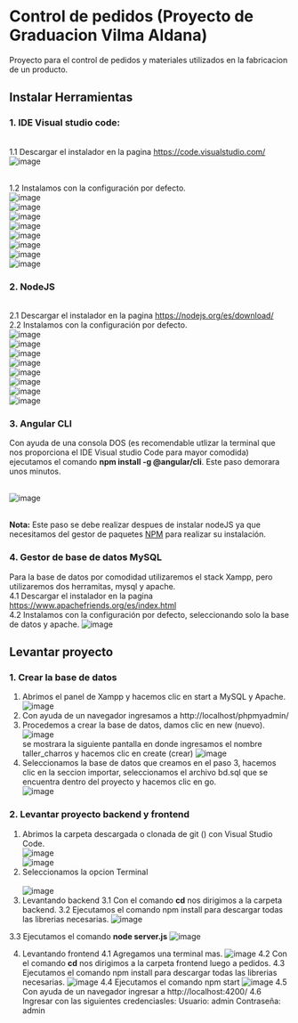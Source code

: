 # Control de pedidos (Proyecto de Graduacion Vilma Aldana)

Proyecto para el control de pedidos y materiales utilizados en la fabricacion de un producto.

## Instalar Herramientas
### 1. IDE Visual studio code:
<br>1.1 Descargar el instalador en la pagina https://code.visualstudio.com/
<br>![image](https://user-images.githubusercontent.com/38637350/133938380-1abe685f-12b7-42fa-a4fa-53af0bc45887.png)

<br>1.2 Instalamos con la configuración por defecto.
<br>![image](https://user-images.githubusercontent.com/38637350/133938568-6f83486b-065d-43ef-ba18-2141658331d7.png)
<br>![image](https://user-images.githubusercontent.com/38637350/133938659-5e10eff7-31b3-4d37-8001-ee055db71db3.png)
<br>![image](https://user-images.githubusercontent.com/38637350/133938694-6f38d186-5f09-41e7-a51e-1a7c6e2bd977.png)
<br>![image](https://user-images.githubusercontent.com/38637350/133938712-a7b8e19c-0bd5-4e0d-a6dc-ba3291deeb01.png)
<br>![image](https://user-images.githubusercontent.com/38637350/133938730-0cfb5a48-c5b3-4a17-a817-ddc91e53f5a2.png)
<br>![image](https://user-images.githubusercontent.com/38637350/133938786-97fa63c0-eba9-43d7-922c-a303d67bf97b.png)
<br>![image](https://user-images.githubusercontent.com/38637350/133938794-455c94a1-f8ce-40a8-9708-2a1d988c218f.png)
<br>![image](https://user-images.githubusercontent.com/38637350/133938818-d902d44b-b0bc-4b5a-8c1f-7456d7a2e876.png)

### 2. NodeJS 
<br>2.1 Descargar el instalador en la pagina https://nodejs.org/es/download/
<br>2.2 Instalamos con la configuración por defecto.
<br>![image](https://user-images.githubusercontent.com/38637350/133939167-857ead4b-74f7-4a8d-9a8f-fdb49e4fa1ce.png)
<br>![image](https://user-images.githubusercontent.com/38637350/133939175-5193ba5b-02f3-459d-8228-7ffb90e2d978.png)
<br>![image](https://user-images.githubusercontent.com/38637350/133939182-2c0304ab-d670-4eff-92c2-8a388616b91f.png)
<br>![image](https://user-images.githubusercontent.com/38637350/133939204-66720433-e199-4519-976c-0eea5da9c827.png)
<br>![image](https://user-images.githubusercontent.com/38637350/133939220-81efdc03-910d-4155-910a-a6d8b2326f2e.png)
<br>![image](https://user-images.githubusercontent.com/38637350/133939292-4c9b3391-6b90-4d55-b78d-2c55d41b1256.png)
<br>![image](https://user-images.githubusercontent.com/38637350/133939310-53bed1e0-9750-4bc3-b7da-855941c91b8d.png)
<br>![image](https://user-images.githubusercontent.com/38637350/133939335-a1becf87-c164-4458-a0f3-aeef153d813a.png)
### 3. Angular CLI
  Con ayuda de una consola DOS (es recomendable utlizar la terminal que nos proporciona el IDE Visual studio Code para mayor comodida) ejecutamos el comando <b>npm install -g @angular/cli</b>. Este paso demorara unos minutos.
  
<br>  ![image](https://user-images.githubusercontent.com/38637350/133940041-ef97e986-75c2-46ea-9f55-0b179d31a596.png)

 <br> <b>Nota:</b> Este paso se debe realizar despues de instalar nodeJS ya que necesitamos del gestor de paquetes <a href="https://docs.npmjs.com/about-npm">NPM</a> para realizar su instalación.
 
### 4. Gestor de base de datos MySQL
Para la base de datos por comodidad utilizaremos el stack Xampp, pero utilizaremos dos herramitas, mysql y apache.
<br>4.1 Descargar el instalador en la pagina https://www.apachefriends.org/es/index.html
<br>4.2 Instalamos con la configuración por defecto, seleccionando solo la base de datos y apache.
![image](https://user-images.githubusercontent.com/38637350/133939637-ae2e4336-70d5-4cc3-b7f5-6b35adbe0094.png)



## Levantar proyecto
### 1. Crear la base de datos
 1. Abrimos el panel de Xampp y hacemos clic en start a MySQL y Apache.
 <br> ![image](https://user-images.githubusercontent.com/38637350/133940203-df0c5101-fe9d-4ee0-b51f-5b9f87ffc638.png)
 2. Con ayuda de un navegador ingresamos a http://localhost/phpmyadmin/
 3. Procedemos a crear la base de datos, damos clic en new (nuevo).
 <br> ![image](https://user-images.githubusercontent.com/38637350/133940345-51df5790-1604-4e26-b477-5c76e2712308.png)
 <br> se mostrara la siguiente pantalla en donde ingresamos el nombre taller_charros y hacemos clic en create (crear)
 ![image](https://user-images.githubusercontent.com/38637350/133940373-a1c1988c-1a4b-449e-b193-0a947210232b.png)
 4. Seleccionamos la base de datos que creamos en el paso 3, hacemos clic en la seccion importar, seleccionamos el archivo bd.sql que se encuentra dentro del proyecto
    y hacemos clic en go.
 <br>   ![image](https://user-images.githubusercontent.com/38637350/133946863-417a797c-d69d-4786-9262-1fa35683347f.png)

### 2. Levantar proyecto backend y frontend
 1. Abrimos la carpeta descargada o clonada de git () con Visual Studio Code.
<br> ![image](https://user-images.githubusercontent.com/38637350/133947546-f9bbcb08-5f1f-4cc8-9582-5b7b81af5bf7.png)
<br> ![image](https://user-images.githubusercontent.com/38637350/133947616-493eb5e2-1f6c-46d9-961c-65434067a3bd.png)
 2. Seleccionamos la opcion Terminal  
<br>![image](https://user-images.githubusercontent.com/38637350/133947664-ba4cc823-fb91-4de5-bed3-9d0bd934bacb.png)
 3. Levantando backend
 3.1 Con el comando <b>cd</b> nos dirigimos a la carpeta backend.
 3.2 Ejecutamos el comando npm install para descargar todas las librerias necesarias.
 ![image](https://user-images.githubusercontent.com/38637350/133947787-c0fc94ac-37ca-4ee9-ab43-439916d1da8c.png)

 3.3 Ejecutamos el comando  <b>node server.js</b>
![image](https://user-images.githubusercontent.com/38637350/133947871-e87148f5-2e4f-451e-add3-4997acf3c6f3.png)

 4. Levantando frontend
 4.1 Agregamos una terminal mas.
 ![image](https://user-images.githubusercontent.com/38637350/133947948-2fa7b6e7-33dd-4d3c-8e83-5f5106fbe818.png)
 4.2 Con el comando <b>cd</b> nos dirigimos a la carpeta frontend luego a pedidos.
 4.3 Ejecutamos el comando npm install para descargar todas las librerias necesarias.
  ![image](https://user-images.githubusercontent.com/38637350/133948034-224dc49e-9fe5-4532-b9c9-7ad4ca481dff.png)
 4.4 Ejecutamos el comando npm start 
 ![image](https://user-images.githubusercontent.com/38637350/133948147-49b9ce09-2dc4-4f0e-ba4f-170ba4deac3b.png)
 4.5 Con ayuda de un navegador ingresar a http://localhost:4200/ 
 4.6 Ingresar con las siguientes credenciasles:
           Usuario: admin
           Contraseña: admin


 
